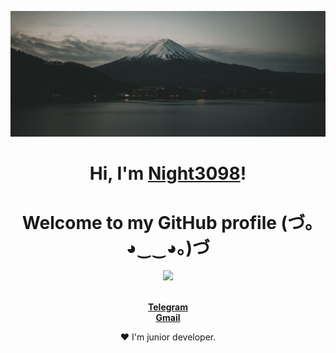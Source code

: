 <p align="center">
  <a href="https://t.me/coding_and_it"><img src="banner.png" alt="Night3098 banner"></a>
</p>

<h1 align="center">Hi, I'm <a href="https://t.me/coding_and_it">Night3098</a>!</h1>
<h1 align="center">Welcome to my GitHub profile (づ｡◕‿‿◕｡)づ</h1>

<p align="center">
  <a href="https://github.com/Night3098"><img src="https://github-readme-stats.vercel.app/api/top-langs/?username=night3098&theme=onedark">
</p>

<p align="center">
  <br>
  <strong><a href="https://t.me/coding_and_it">Telegram</a></strong>
  <br>
  <strong><a href="mailto:night3098game@gmail.com">Gmail</a></strong>
</p>

<p align="center">❤ I'm junior developer.</p>
